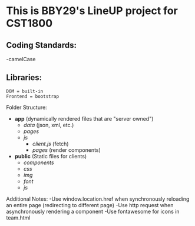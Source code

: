 
# This is BBY29's LineUP project for CST1800 

## Coding Standards:
-camelCase

## Libraries:
    DOM = built-in
    Frontend = bootstrap

Folder Structure:
- **app** (dynamically rendered files that are "server owned")
    - *data* (json, xml, etc.)
    - *pages*
    - *js*
        - *client.js* (fetch)
        - *pages* (render components)
- **public** (Static files for clients)
    - *components* 
    - *css* 
    - *img*
    - *font*
    - *js* 

Additional Notes:
    -Use window.location.href when synchronously reloading an entire page (redirecting to different page)
    -Use http request when asynchronously rendering a component
    -Use fontawesome for icons in team.html
    
